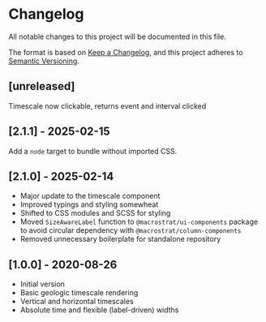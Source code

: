 # Changelog

All notable changes to this project will be documented in this file.

The format is based on [Keep a Changelog](https://keepachangelog.com/en/1.0.0/),
and this project adheres to
[Semantic Versioning](https://semver.org/spec/v2.0.0.html).

## [unreleased]
Timescale now clickable, returns event and interval clicked

## [2.1.1] - 2025-02-15

Add a `node` target to bundle without imported CSS.

## [2.1.0] - 2025-02-14

- Major update to the timescale component
- Improved typings and styling somewheat
- Shifted to CSS modules and SCSS for styling
- Moved `SizeAwareLabel` function to `@macrostrat/ui-components` package to
  avoid circular dependency with `@macrostrat/column-components`
- Removed unnecessary boilerplate for standalone repository

## [1.0.0] - 2020-08-26

- Initial version
- Basic geologic timescale rendering
- Vertical and horizontal timescales
- Absolute time and flexible (label-driven) widths

